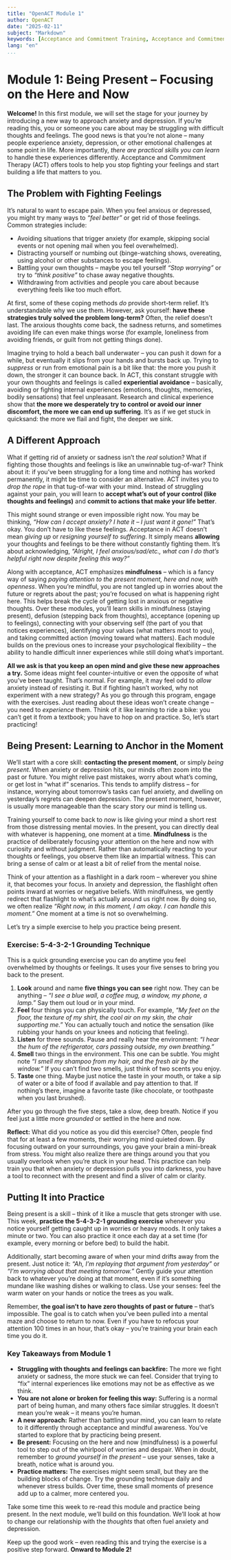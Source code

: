 ```yaml
---
title: "OpenACT Module 1"
author: OpenACT
date: "2025-02-11"
subject: "Markdown"
keywords: [Acceptance and Commitment Training, Acceptance and Commitment Therapy]
lang: "en"
...
```


# Module 1: Being Present – Focusing on the Here and Now

**Welcome!** In this first module, we will set the stage for your journey by introducing a new way to approach anxiety and depression. If you’re reading this, you or someone you care about may be struggling with difficult thoughts and feelings. The good news is that you’re not alone – many people experience anxiety, depression, or other emotional challenges at some point in life. More importantly, *there are practical skills you can learn* to handle these experiences differently. Acceptance and Commitment Therapy (ACT) offers tools to help you stop fighting your feelings and start building a life that matters to you.

## The Problem with Fighting Feelings

It’s natural to want to escape pain. When you feel anxious or depressed, you might try many ways to *“feel better”* or get rid of those feelings. Common strategies include:
- Avoiding situations that trigger anxiety (for example, skipping social events or not opening mail when you feel overwhelmed).
- Distracting yourself or numbing out (binge-watching shows, overeating, using alcohol or other substances to escape feelings).
- Battling your own thoughts – maybe you tell yourself *“Stop worrying”* or try to *“think positive”* to chase away negative thoughts.
- Withdrawing from activities and people you care about because everything feels like too much effort.

At first, some of these coping methods *do* provide short-term relief. It’s understandable why we use them. However, ask yourself: **have these strategies truly solved the problem long-term?** Often, the relief doesn’t last. The anxious thoughts come back, the sadness returns, and sometimes avoiding life can even make things worse (for example, loneliness from avoiding friends, or guilt from not getting things done). 

Imagine trying to hold a beach ball underwater – you can push it down for a while, but eventually it slips from your hands and bursts back up. Trying to *suppress* or run from emotional pain is a bit like that: the more you push it down, the stronger it can bounce back. In ACT, this constant struggle with your own thoughts and feelings is called **experiential avoidance** – basically, avoiding or fighting internal experiences (emotions, thoughts, memories, bodily sensations) that feel unpleasant. Research and clinical experience show that **the more we desperately try to control or avoid our inner discomfort, the more we can end up suffering**. It’s as if we get stuck in quicksand: the more we flail and fight, the deeper we sink.

## A Different Approach

What if getting rid of anxiety or sadness isn’t the *real* solution? What if fighting those thoughts and feelings is like an unwinnable tug-of-war? Think about it: if you’ve been struggling for a long time and nothing has worked permanently, it might be time to consider an alternative. ACT invites you to *drop the rope* in that tug-of-war with your mind. Instead of struggling against your pain, you will learn to **accept what’s out of your control (like thoughts and feelings)** and **commit to actions that make your life better**.

This might sound strange or even impossible right now. You may be thinking, *“How can I accept anxiety? I hate it – I just want it gone!”* That’s okay. You don’t have to like these feelings. Acceptance in ACT doesn’t mean *giving up* or *resigning yourself to suffering*. It simply means **allowing** your thoughts and feelings to be there without constantly fighting them. It’s about acknowledging, *“Alright, I feel anxious/sad/etc., what can I do that’s helpful right now despite feeling this way?”* 

Along with acceptance, ACT emphasizes **mindfulness** – which is a fancy way of saying *paying attention to the present moment, here and now, with openness*. When you’re mindful, you are not tangled up in worries about the future or regrets about the past; you’re focused on what is happening right here. This helps break the cycle of getting lost in anxious or negative thoughts. Over these modules, you’ll learn skills in mindfulness (staying present), defusion (stepping back from thoughts), acceptance (opening up to feelings), connecting with your observing self (the part of you that notices experiences), identifying your values (what matters most to you), and taking committed action (moving toward what matters). Each module builds on the previous ones to increase your psychological flexibility – the ability to handle difficult inner experiences while still doing what’s important.

**All we ask is that you keep an open mind and give these new approaches a try.** Some ideas might feel counter-intuitive or even the opposite of what you’ve been taught. That’s normal. For example, it may feel odd to *allow* anxiety instead of resisting it. But if fighting hasn’t worked, why not experiment with a new strategy? As you go through this program, engage with the exercises. Just reading about these ideas won’t create change – you need to *experience* them. Think of it like learning to ride a bike: you can’t get it from a textbook; you have to hop on and practice. So, let’s start practicing!

## Being Present: Learning to Anchor in the Moment

We’ll start with a core skill: **contacting the present moment**, or simply *being present*. When anxiety or depression hits, our minds often zoom into the past or future. You might relive past mistakes, worry about what’s coming, or get lost in “what if” scenarios. This tends to amplify distress – for instance, worrying about tomorrow’s tasks can fuel anxiety, and dwelling on yesterday’s regrets can deepen depression. The present moment, however, is usually more manageable than the scary story our mind is telling us.

Training yourself to come back to *now* is like giving your mind a short rest from those distressing mental movies. In the present, you can directly deal with whatever is happening, one moment at a time. **Mindfulness** is the practice of deliberately focusing your attention on the here and now with curiosity and without judgment. Rather than automatically reacting to your thoughts or feelings, you observe them like an impartial witness. This can bring a sense of calm or at least a bit of relief from the mental noise.

Think of your attention as a flashlight in a dark room – wherever you shine it, that becomes your focus. In anxiety and depression, the flashlight often points inward at worries or negative beliefs. With mindfulness, we gently redirect that flashlight to what’s actually around us right now. By doing so, we often realize *“Right now, in this moment, I am okay. I can handle this moment.”* One moment at a time is not so overwhelming.

Let’s try a simple exercise to help you practice being present.

### Exercise: 5-4-3-2-1 Grounding Technique

This is a quick grounding exercise you can do anytime you feel overwhelmed by thoughts or feelings. It uses your five senses to bring you back to the present.

1. **Look** around and name **five things you can see** right now. They can be anything – *“I see a blue wall, a coffee mug, a window, my phone, a lamp.”* Say them out loud or in your mind.
2. **Feel** four things you can physically touch. For example, *“My feet on the floor, the texture of my shirt, the cool air on my skin, the chair supporting me.”* You can actually touch and notice the sensation (like rubbing your hands on your knees and noticing that feeling).
3. **Listen** for three sounds. Pause and really hear the environment: *“I hear the hum of the refrigerator, cars passing outside, my own breathing.”*
4. **Smell** two things in the environment. This one can be subtle. You might note *“I smell my shampoo from my hair, and the fresh air by the window.”* If you can’t find two smells, just think of two scents you enjoy.
5. **Taste** one thing. Maybe just notice the taste in your mouth, or take a sip of water or a bite of food if available and pay attention to that. If nothing’s there, imagine a favorite taste (like chocolate, or toothpaste when you last brushed).

After you go through the five steps, take a slow, deep breath. Notice if you feel just a little more *grounded* or settled in the here and now. 

**Reflect:** What did you notice as you did this exercise? Often, people find that for at least a few moments, their worrying mind quieted down. By focusing outward on your surroundings, you gave your brain a mini-break from stress. You might also realize there are things around you that you usually overlook when you’re stuck in your head. This practice can help train you that when anxiety or depression pulls you into darkness, you have a tool to reconnect with the present and find a sliver of calm or clarity.

## Putting It into Practice

Being present is a skill – think of it like a muscle that gets stronger with use. This week, **practice the 5-4-3-2-1 grounding exercise** whenever you notice yourself getting caught up in worries or heavy moods. It only takes a minute or two. You can also practice it once each day at a set time (for example, every morning or before bed) to build the habit. 

Additionally, start becoming aware of when your mind drifts away from the present. Just notice it: *“Ah, I’m replaying that argument from yesterday”* or *“I’m worrying about that meeting tomorrow.”* Gently guide your attention back to whatever you’re doing at that moment, even if it’s something mundane like washing dishes or walking to class. Use your senses: feel the warm water on your hands or notice the trees as you walk.

Remember, **the goal isn’t to have zero thoughts of past or future** – that’s impossible. The goal is to catch when you’ve been pulled into a mental maze and choose to return to now. Even if you have to refocus your attention 100 times in an hour, that’s okay – you’re training your brain each time you do it. 

### Key Takeaways from Module 1
- **Struggling with thoughts and feelings can backfire:** The more we fight anxiety or sadness, the more stuck we can feel. Consider that trying to “fix” internal experiences like emotions may not be as effective as we think.
- **You are not alone or broken for feeling this way:** Suffering is a normal part of being human, and many others face similar struggles. It doesn’t mean you’re weak – it means you’re human.
- **A new approach:** Rather than battling your mind, you can learn to relate to it differently through acceptance and mindful awareness. You’ve started to explore that by practicing being present.
- **Be present:** Focusing on the here and now (mindfulness) is a powerful tool to step out of the whirlpool of worries and despair. When in doubt, remember to *ground yourself in the present* – use your senses, take a breath, notice what is around you.
- **Practice matters:** The exercises might seem small, but they are the building blocks of change. Try the grounding technique daily and whenever stress builds. Over time, these small moments of presence add up to a calmer, more centered you.

Take some time this week to re-read this module and practice being present. In the next module, we’ll build on this foundation. We’ll look at how to change our relationship with the *thoughts* that often fuel anxiety and depression. 

Keep up the good work – even reading this and trying the exercise is a positive step forward. **Onward to Module 2!**